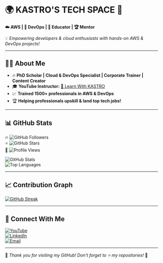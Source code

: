 # 🌍 KASTRO'S TECH SPACE 🚀  
**☁️ AWS | 🔧 DevOps | 🎥 Educator | 🏆 Mentor**  

💡 *Empowering developers & cloud enthusiasts with hands-on AWS & DevOps projects!*  

---

## 👨‍🎓 About Me  
- 🔥 **PhD Scholar | Cloud & DevOps Specialist | Corporate Trainer | Content Creator**  
- 🎓 **YouTube Instructor:** [🎥 Learn With KASTRO](https://www.youtube.com/@LearnWithKASTRO)  
- 📈 **Trained 1500+ professionals in AWS & DevOps**  
- 🏆 **Helping professionals upskill & land top tech jobs!**  

---

## 📊 GitHub Stats  

🔥 ![GitHub Followers](https://img.shields.io/github/followers/KastroVKiran?color=brightgreen&label=Followers&style=for-the-badge&logo=github)  
⭐ ![GitHub Stars](https://img.shields.io/github/stars/KastroVKiran?color=yellow&label=Stars&style=for-the-badge&logo=github)  
📌 ![Profile Views](https://komarev.com/ghpvc/?username=KastroVKiran&style=for-the-badge)  


![GitHub Stats](https://github-readme-stats.vercel.app/api?username=KastroVKiran&show_icons=true&theme=radical&count_private=true)  
![Top Languages](https://github-readme-stats.vercel.app/api/top-langs/?username=KastroVKiran&layout=compact&theme=radical)  

---

## 📈 Contribution Graph  

[![GitHub Streak](https://streak-stats.demolab.com?user=KastroVKiran&theme=radical)](https://git.io/streak-stats)  

---

## 🔗 Connect With Me  

[![YouTube](https://img.shields.io/badge/YouTube-Subscribe-red?logo=youtube&style=for-the-badge)](https://www.youtube.com/@LearnWithKASTRO)  
[![LinkedIn](https://img.shields.io/badge/LinkedIn-Connect-blue?logo=linkedin&style=for-the-badge)](https://www.linkedin.com/in/kastro-kiran/)  
[![Email](https://img.shields.io/badge/Email-kastrokiran@gmail.com-D14836?logo=gmail&style=for-the-badge)](mailto:kastrokiran@gmail.com)  

---

🎉 *Thank you for visiting my GitHub! Don't forget to ⭐ my repositories!* 🚀  
